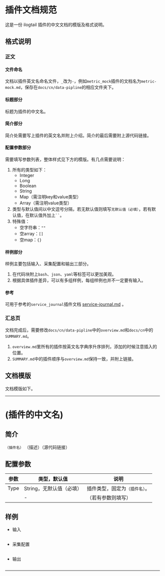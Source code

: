 # 插件文档规范

这是一份 ilogtail 插件的中文文档的模版及格式说明。

## 格式说明

### 正文

#### 文件命名

文档以插件英文名命名文件，`_`改为`-`，例如`metric_mock`插件的文档名为`metric-mock.md`，保存在`docs/cn/data-pipline`的相应文件夹下。

#### 标题部分

标题为插件的中文名。

#### 简介部分

简介处需要写上插件的英文名并附上介绍。简介的最后需要附上源代码链接。

#### 配置参数部分

需要填写参数列表，整体样式见下方的模版。有几点需要说明：

1. 所有的类型如下：
   * Integer
   * Long
   * Boolean
   * String
   * Map（需注明key和value类型）
   * Array（需注明value类型）
2. 类型与默认值间以中文逗号分隔，若无默认值则填写`无默认值（必填）`，若有默认值，在默认值外加上` `` `。
3. 特殊值：
   * 空字符串：`""`
   * 空array：`[]`
   * 空map：`{}`

#### 样例部分

样例主要包括输入、采集配置和输出三部分。

1. 在代码块附上`bash`、`json`、`yaml`等标签可以更加美观。
2. 根据具体插件差异，可以有多组样例，每组样例也并不一定要有输入。

#### 参考

可用于参考的`service_journal`插件文档 [service-journal.md](https://github.com/alibaba/ilogtail/blob/main/docs/cn/plugins/input/service-journal.md) 。

### 汇总页

文档完成后，需要修改`docs/cn/data-pipline`中的`overview.md`和`docs/cn`中的`SUMMARY.md`。

1. `overview.md`里所有的插件按英文名字典序升序排列，添加的时候注意插入的位置。
2. `SUMMARY.md`中的插件顺序与`overview.md`保持一致，并附上链接。

## 文档模版

文档模版如下。

***

# (插件的中文名)

## 简介

`（插件名）` （描述）（源代码链接）

## 配置参数

| 参数 | 类型，默认值 | 说明 |
| - | - | - |
| Type | String，无默认值（必填） | 插件类型，固定为`（插件名）`。 |
|  | - | （若有参数则填写） |

## 样例

* 输入

```bash
```

* 采集配置

```yaml
```

* 输出

```json
```

***
